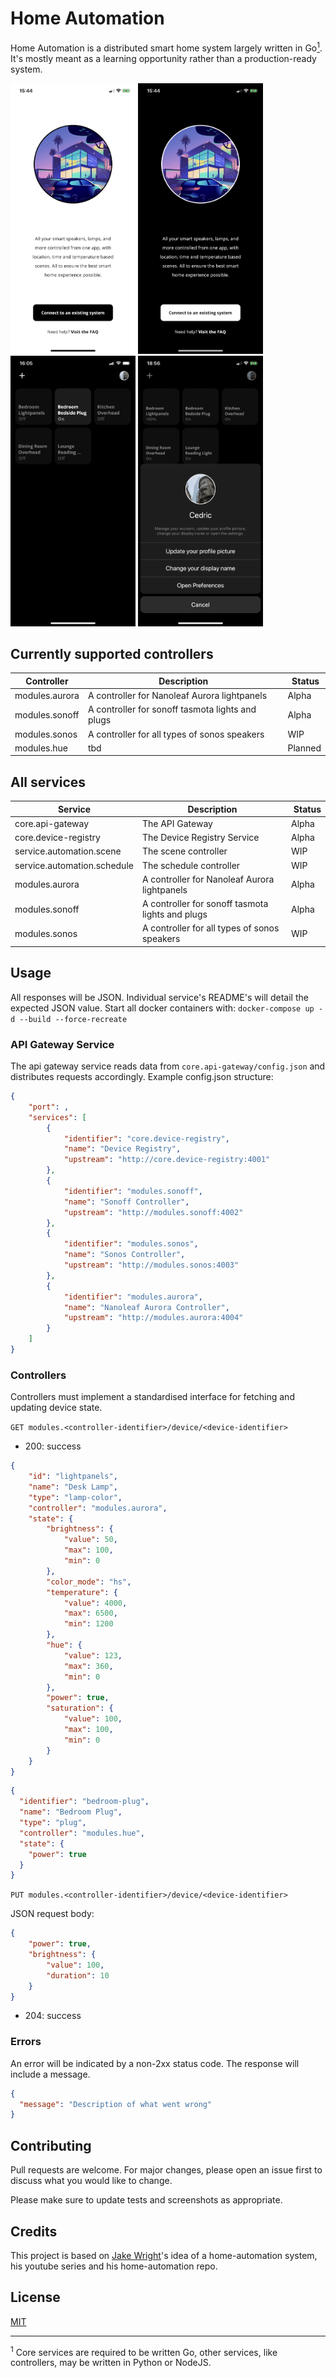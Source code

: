 # Home Automation

Home Automation is a distributed smart home system largely written in Go[<sup>1</sup>](#1).
It's mostly meant as a learning opportunity rather than a production-ready system.

<kbd><img src=".github/screenshots/setup_light.png" width=200/></kbd>
<kbd><img src=".github/screenshots/setup_dark.png" width=200/></kbd>
<kbd><img src=".github/screenshots/home_dark.png" width=200/></kbd>
<kbd><img src=".github/screenshots/profile_dark.png" width=200/></kbd>

## Currently supported controllers

| Controller | Description | Status |
| --- | --- | --- |
| modules.aurora | A controller for Nanoleaf Aurora lightpanels      | Alpha |
| modules.sonoff | A controller for sonoff tasmota lights and plugs  | Alpha |
| modules.sonos  | A controller for all types of sonos speakers      | WIP   |
| modules.hue    | tbd                                               | Planned |

## All services

| Service | Description | Status |
| --- | --- | --- |
| core.api-gateway           | The API Gateway                                   | Alpha |
| core.device-registry       | The Device Registry Service                       | Alpha |
| service.automation.scene      | The scene controller                              | WIP   |
| service.automation.schedule   | The schedule controller                           | WIP   |
| modules.aurora     | A controller for Nanoleaf Aurora lightpanels      | Alpha |
| modules.sonoff     | A controller for sonoff tasmota lights and plugs  | Alpha |
| modules.sonos      | A controller for all types of sonos speakers      | WIP   |

## Usage

All responses will be JSON. Individual service's README's will detail the expected JSON value.
Start all docker containers with: `docker-compose up -d --build --force-recreate`

### API Gateway Service

The api gateway service reads data from `core.api-gateway/config.json` and distributes requests accordingly.
Example config.json structure:
```json
{
    "port": ,
    "services": [
        {
            "identifier": "core.device-registry",
            "name": "Device Registry",
            "upstream": "http://core.device-registry:4001"
        },
        {
            "identifier": "modules.sonoff",
            "name": "Sonoff Controller",
            "upstream": "http://modules.sonoff:4002"
        },
        {
            "identifier": "modules.sonos",
            "name": "Sonos Controller",
            "upstream": "http://modules.sonos:4003"
        },
        {
            "identifier": "modules.aurora",
            "name": "Nanoleaf Aurora Controller",
            "upstream": "http://modules.aurora:4004"
        }
    ]
}
```

### Controllers

Controllers must implement a standardised interface for fetching and updating device state.

`GET modules.<controller-identifier>/device/<device-identifier>`

- 200: success

```json
{
    "id": "lightpanels",
    "name": "Desk Lamp",
    "type": "lamp-color",
    "controller": "modules.aurora",
    "state": {
        "brightness": {
            "value": 50,
            "max": 100,
            "min": 0
        },
        "color_mode": "hs",
        "temperature": {
            "value": 4000,
            "max": 6500,
            "min": 1200
        },
        "hue": {
            "value": 123,
            "max": 360,
            "min": 0
        },
        "power": true,
        "saturation": {
            "value": 100,
            "max": 100,
            "min": 0
        }
    }
}
```

```json
{
  "identifier": "bedroom-plug",
  "name": "Bedroom Plug",
  "type": "plug",
  "controller": "modules.hue",
  "state": {
    "power": true
  }
}
```

`PUT modules.<controller-identifier>/device/<device-identifier>`

JSON request body:

```json
{
    "power": true,
    "brightness": {
        "value": 100,
        "duration": 10
    }
}
```

- 204: success

### Errors

An error will be indicated by a non-2xx status code. The response will include a message.

```json
{
  "message": "Description of what went wrong"
}
```

## Contributing
Pull requests are welcome. For major changes, please open an issue first to discuss what you would like to change.

Please make sure to update tests and screenshots as appropriate.

## Credits
This project is based on [Jake Wright](https://github.com/jakewright)'s idea of a home-automation system, his youtube series and his home-automation repo.

## License
[MIT](https://choosealicense.com/licenses/mit/)

---
<sup>1</sup> <a class="anchor" id="1">Core services are required to be written Go, other services, like controllers, may be written in Python or NodeJS.</a>